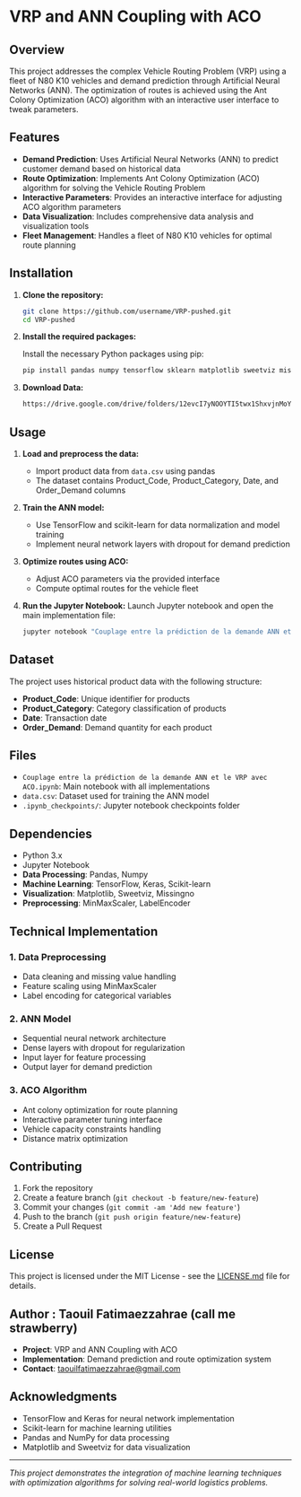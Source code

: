 # VRP and ANN Coupling with ACO

## Overview

This project addresses the complex Vehicle Routing Problem (VRP) using a fleet of N80 K10 vehicles and demand prediction through Artificial Neural Networks (ANN). The optimization of routes is achieved using the Ant Colony Optimization (ACO) algorithm with an interactive user interface to tweak parameters.

## Features

- **Demand Prediction**: Uses Artificial Neural Networks (ANN) to predict customer demand based on historical data
- **Route Optimization**: Implements Ant Colony Optimization (ACO) algorithm for solving the Vehicle Routing Problem
- **Interactive Parameters**: Provides an interactive interface for adjusting ACO algorithm parameters
- **Data Visualization**: Includes comprehensive data analysis and visualization tools
- **Fleet Management**: Handles a fleet of N80 K10 vehicles for optimal route planning

## Installation

1. **Clone the repository:**

   ```bash
   git clone https://github.com/username/VRP-pushed.git
   cd VRP-pushed
   ```

2. **Install the required packages:**

   Install the necessary Python packages using pip:

   ```bash
   pip install pandas numpy tensorflow sklearn matplotlib sweetviz missingno
   ```

2. **Download Data:**

   ```bash
   https://drive.google.com/drive/folders/12evcI7yNOOYTI5twx1ShxvjnMoYSOdLX?usp=sharing
   ```
## Usage

1. **Load and preprocess the data:**
   - Import product data from `data.csv` using pandas
   - The dataset contains Product_Code, Product_Category, Date, and Order_Demand columns

2. **Train the ANN model:**
   - Use TensorFlow and scikit-learn for data normalization and model training
   - Implement neural network layers with dropout for demand prediction

3. **Optimize routes using ACO:**
   - Adjust ACO parameters via the provided interface
   - Compute optimal routes for the vehicle fleet

4. **Run the Jupyter Notebook:**
   Launch Jupyter notebook and open the main implementation file:
   ```bash
   jupyter notebook "Couplage entre la prédiction de la demande ANN et le VRP avec ACO.ipynb"
   ```

## Dataset

The project uses historical product data with the following structure:
- **Product_Code**: Unique identifier for products
- **Product_Category**: Category classification of products
- **Date**: Transaction date
- **Order_Demand**: Demand quantity for each product

## Files

- `Couplage entre la prédiction de la demande ANN et le VRP avec ACO.ipynb`: Main notebook with all implementations
- `data.csv`: Dataset used for training the ANN model
- `.ipynb_checkpoints/`: Jupyter notebook checkpoints folder

## Dependencies

- Python 3.x
- Jupyter Notebook
- **Data Processing**: Pandas, Numpy
- **Machine Learning**: TensorFlow, Keras, Scikit-learn
- **Visualization**: Matplotlib, Sweetviz, Missingno
- **Preprocessing**: MinMaxScaler, LabelEncoder

## Technical Implementation

### 1. Data Preprocessing
- Data cleaning and missing value handling
- Feature scaling using MinMaxScaler
- Label encoding for categorical variables

### 2. ANN Model
- Sequential neural network architecture
- Dense layers with dropout for regularization
- Input layer for feature processing
- Output layer for demand prediction

### 3. ACO Algorithm
- Ant colony optimization for route planning
- Interactive parameter tuning interface
- Vehicle capacity constraints handling
- Distance matrix optimization

## Contributing

1. Fork the repository
2. Create a feature branch (`git checkout -b feature/new-feature`)
3. Commit your changes (`git commit -am 'Add new feature'`)
4. Push to the branch (`git push origin feature/new-feature`)
5. Create a Pull Request

## License

This project is licensed under the MIT License - see the [LICENSE.md](LICENSE.md) file for details.

## Author : Taouil Fatimaezzahrae (call me strawberry)

- **Project**: VRP and ANN Coupling with ACO
- **Implementation**: Demand prediction and route optimization system
- **Contact**: taouilfatimaezzahrae@gmail.com

## Acknowledgments

- TensorFlow and Keras for neural network implementation
- Scikit-learn for machine learning utilities
- Pandas and NumPy for data processing
- Matplotlib and Sweetviz for data visualization

---

*This project demonstrates the integration of machine learning techniques with optimization algorithms for solving real-world logistics problems.*

